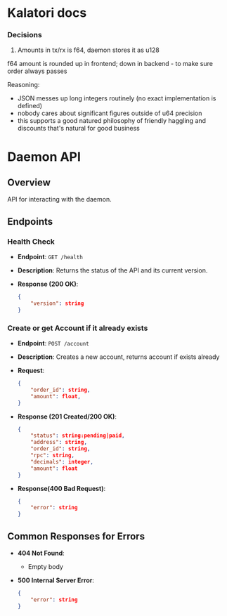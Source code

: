 # Kalatori docs


### Decisions
1. Amounts in tx/rx is f64, daemon stores it as u128

f64 amount is rounded up in frontend; down in backend - to make sure order always passes

Reasoning:

- JSON messes up long integers routinely (no exact implementation is defined)
- nobody cares about significant figures outside of u64 precision
- this supports a good natured philosophy of friendly haggling and discounts that's natural for good business

# Daemon API

## Overview

API for interacting with the daemon. 

## Endpoints

### Health Check

- **Endpoint**: `GET /health`
- **Description**: Returns the status of the API and its current version.

- **Response (200 OK)**:
    ```json
    {
        "version": string
    }
    ```

### Create or get Account if it already exists

- **Endpoint**: `POST /account`
- **Description**: Creates a new account, returns account if exists already

- **Request**:
    ```json
    {
        "order_id": string, 
        "amount": float,
    }
    ```

- **Response (201 Created/200 OK)**:
    ```json
    {
        "status": string:pending|paid,
        "address": string,
        "order_id": string,
        "rpc": string,
        "decimals": integer,
        "amount": float
    }
    ```

- **Response(400 Bad Request)**: 
    ```json
    {
        "error": string
    }
    ```
    

## Common Responses for Errors

- **404 Not Found**:
    - Empty body

- **500 Internal Server Error**:
    ```json
    {
        "error": string
    }
    ```


